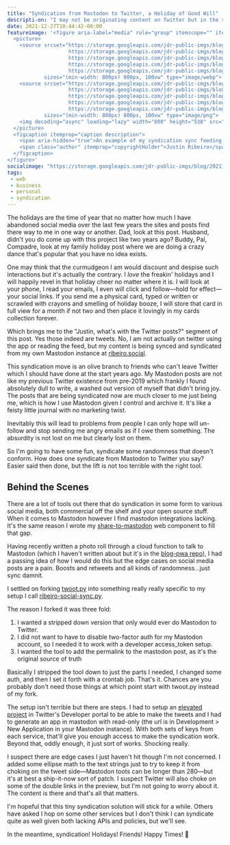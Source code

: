 ```yaml
---
title: "Syndication from Mastodon to Twitter, a Holiday of Good Will"
descripti-on: "I may not be originating content on Twitter but in the spirit of the holidays I spin up a little syndication and sync to meet old friends where they are."
date: 2021-12-27T10:44:42-08:00
featureimage: '<figure aria-label="media" role="group" itemscope="" itemprop="associatedMedia" itemtype="http://schema.org/ImageObject">
  <picture>
    <source srcset="https://storage.googleapis.com/jdr-public-imgs/blog/20211227-sync-example-640.webp 640w,
                    https://storage.googleapis.com/jdr-public-imgs/blog/20211227-sync-example-800.webp 800w,
                    https://storage.googleapis.com/jdr-public-imgs/blog/20211227-sync-example-1024.webp 1024w,
                    https://storage.googleapis.com/jdr-public-imgs/blog/20211227-sync-example-1280.webp 1280w,
                    https://storage.googleapis.com/jdr-public-imgs/blog/20211227-sync-example-1600.webp 1600w"
            sizes="(min-width: 800px) 800px, 100vw" type="image/webp">
    <source srcset="https://storage.googleapis.com/jdr-public-imgs/blog/20211227-sync-example-640.png 640w,
                    https://storage.googleapis.com/jdr-public-imgs/blog/20211227-sync-example-800.png 800w,
                    https://storage.googleapis.com/jdr-public-imgs/blog/20211227-sync-example-1024.png 1024w,
                    https://storage.googleapis.com/jdr-public-imgs/blog/20211227-sync-example-1280.png 1280w,
                    https://storage.googleapis.com/jdr-public-imgs/blog/20211227-sync-example-1600.png 1600w"
            sizes="(min-width: 800px) 800px, 100vw" type="image/png">
    <img decoding="async" loading="lazy" width="800" height="538" src="https://storage.googleapis.com/jdr-public-imgs/blog/20211227-sync-example-800.png" alt="An example of my syndication sync feeding from my Mastodon instance to Twitter.">
  </picture>
  <figcaption itemprop="caption description">
    <span aria-hidden="true">An example of my syndication sync feeding from my Mastodon instance to Twitter.</span>
    <span class="author" itemprop="copyrightHolder">Justin Ribeiro</span>
  </figcaption>
</figure>'
socialimage: "https://storage.googleapis.com/jdr-public-imgs/blog/20211227-sync-example-800.png"
tags:
 - web
 - business
 - personal
 - syndication
---
```


The holidays are the time of year that no matter how much I have abandoned social media over the last few years the sites and posts find there way to me in one way or another. Dad, look at this post. Husband, didn't you do come up with this project like two years ago? Buddy, Pal, Compadre, look at my family holiday post where we are doing a crazy dance that's popular that you have no idea exists.

One may think that the curmudgeon I am would discount and despise such interactions but it's actually the contrary. I _love_ the freakin' holidays and I will happily revel in that holiday cheer no matter where it is. I will look at your phone, I read your emails, I even will click and follow—hold for effect—your social links. If you send me a physical card, typed or written or scrawled with crayons and smelling of holiday booze, I will store that card in full view for a month if not two and then place it lovingly in my cards collection forever.

Which brings me to the "Justin, what's with the Twitter posts?" segment of this post. Yes those indeed are tweets. No, I am not actually on twitter using the app or reading the feed, but my content is being synced and syndicated from my own Mastodon instance at [ribeiro.social](https://ribeiro.social).

This syndication move is an olive branch to friends who can't leave Twitter which I should have done at the start years ago. My Mastodon posts are not like my previous Twitter existence from pre-2019 which frankly I found absolutely dull to write, a washed out version of myself that didn't bring joy. The posts that are being syndicated now are much closer to me just being me, which is how I use Mastodon given I control and archive it. It's like a feisty little journal with no marketing twist.

Inevitably this will lead to problems from people I can only hope will un-follow and stop sending me angry emails as if I owe them something. The absurdity is not lost on me but clearly lost on them.

So I'm going to have some fun, syndicate some randomness that doesn't conform. How does one syndicate from Mastodon to Twitter you say? Easier said then done, but the lift is not too terrible with the right tool.

## Behind the Scenes

There are a lot of tools out there that do syndication in some form to various social media, both commercial off the shelf and your open source stuff. When it comes to Mastodon however I find mastodon integrations lacking. It's the same reason I wrote my [share-to-mastodon](https://github.com/justinribeiro/share-to-mastodon) web component to fill that gap.

Having recently written a photo roll through a cloud function to talk to Mastodon (which I haven't written about but it's in the [blog-pwa repo](https://github.com/justinribeiro/blog-pwa/blob/main/functions/get-mastodon-photographs/index.js)), I had a passing idea of how I would do this but the edge cases on social media posts are a pain. Boosts and retweets and all kinds of randomness...just sync damnit.

I settled on forking [twoot.py](https://github.com/wtsnjp/twoot.py) into something really really specific to my setup I call [ribeiro-social-sync.py](https://github.com/justinribeiro/ribeiro-social-sync.py).

The reason I forked it was three fold:

1. I wanted a stripped down version that only would ever do Mastodon to Twitter.
2. I did not want to have to disable two-factor auth for my Mastodon account, so I needed it to work with a developer access_token setup.
3. I wanted the tool to add the permalink to the mastodon post, as it's the original source of truth

Basically I stripped the tool down to just the parts I needed, I changed some auth, and then I set it forth with a crontab job. That's it. Chances are you probably don't need those things at which point start with twoot.py instead of my fork.

The setup isn't terrible but there are steps. I had to setup an [elevated project](https://developer.twitter.com/en/docs/projects/overview) in Twitter's Developer portal to be able to make the tweets and I had to generate an app in mastodon with read-only (the url is in Development > New Application in your Mastodon instance). With both sets of keys from each service, that'll give you enough access to make the syndication work. Beyond that, oddly enough, it just sort of works. Shocking really.

I suspect there are edge cases I just haven't hit though I'm not concerned. I added some ellipse math to the text strings just to try to keep it from choking on the tweet side—Mastodon toots can be longer than 280—but it's at best a ship-it-now sort of patch. I suspect Twitter will also choke on some of the double links in the preview, but I'm not going to worry about it. The content is there and that's all that matters.

I'm hopeful that this tiny syndication solution will stick for a while. Others have asked I hop on some other services but I don't think I can syndicate quite as well given both lacking APIs and policies, but we'll see.

In the meantime, syndication! Holidays! Friends! Happy Times! 🥂